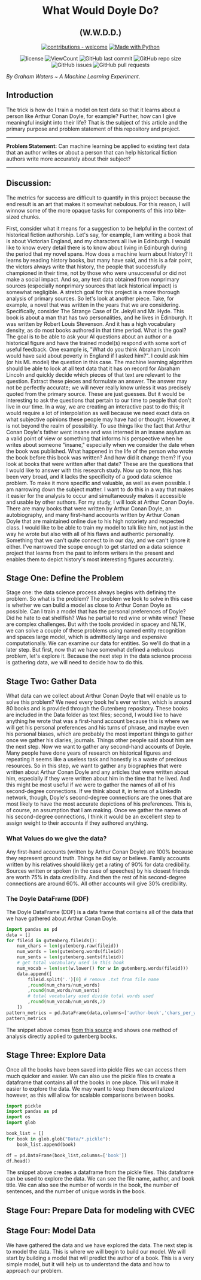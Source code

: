 

<!-- adding shields for contributor count/chat on discord and coverage -->
<h1 align="center" font-size = 40px;> What Would Doyle Do?
</h1>
<h2 align="center" font-size = 20px;> (W.W.D.D.)
</h2>

<div align="center">

[![contributions - welcome](https://img.shields.io/badge/contributions-welcome-blue)](/CONTRIBUTING.md "Go to contributions doc") [![Made with Python](https://img.shields.io/badge/Python->=3.6-blue?logo=python&logoColor=white)](https://python.org "Go to Python homepage")

![license](https://img.shields.io/github/license/grahamwaters/what_would_doyle_do)
![ViewCount](https://views.whatilearened.today/views/github/grahamwaters/what_would_doyle_do.svg)
![GitHub last commit](https://img.shields.io/github/last-commit/grahamwaters/what_would_doyle_do)
![GitHub repo size](https://img.shields.io/github/repo-size/grahamwaters/what_would_doyle_do)
![GitHub issues](https://img.shields.io/github/issues/grahamwaters/what_would_doyle_do)
![GitHub pull requests](https://img.shields.io/github/issues-pr/grahamwaters/what_would_doyle_do)

</div>


*By Graham Waters ~ A Machine Learning Experiment.*

## Introduction
The trick is how do I train a model on text data so that it learns about a person like Arthur Conan Doyle, for example? Further, how can I give meaningful insight into their life? That is the subject of this article and the primary purpose and problem statement of this repository and project.

---

**Problem Statement:** Can machine learning be applied to existing text data that an author writes or about a person that can help historical fiction authors write more accurately about their subject?

---

## Discussion:

The metrics for success are difficult to quantify in this project because the end result is an art that makes it somewhat nebulous. For this reason, I will winnow some of the more opaque tasks for components of this into bite-sized chunks.

First, consider what it means for a suggestion to be helpful in the context of historical fiction authorship. Let's say, for example, I am writing a book that is about Victorian England, and my characters all live in Edinburgh. I would like to know every detail there is to know about living in Edinburgh during the period that my novel spans. How does a machine learn about history? It learns by reading history books, but many have said, and this is a fair point, the victors always write that history, the people that successfully championed in their time, not by those who were unsuccessful or did not make a social impact. And so, any text data obtained from nonprimary sources (especially nonprimary sources that lack historical impact) is somewhat negligible. A stretch goal for this project is a more thorough analysis of primary sources. So let's look at another piece. Take, for example, a novel that was written in the years that we are considering. Specifically, consider The Strange Case of Dr. Jekyll and Mr. Hyde. This book is about a man that has two personalities, and he lives in Edinburgh. It was written by Robert Louis Stevenson. And it has a high vocabulary density, as do most books authored in that time period. What is the goal? The goal is to be able to ask your AI questions about an author or a historical figure and have the trained model(s) respond with some sort of useful feedback. One example is, "What do you think Abraham Lincoln would have said about poverty in England if I asked him?". I could ask him (or his ML model) the question in this case. The machine learning algorithm should be able to look at all text data that it has on record for Abraham Lincoln and quickly decide which pieces of that text are relevant to the question. Extract these pieces and formulate an answer. The answer may not be perfectly accurate; we will never really know unless it was precisely quoted from the primary source. These are just guesses. But it would be interesting to ask the questions that pertain to our time to people that don't live in our time. In a way, we are creating an interactive past to do this; it would require a lot of interpolation as well because we need exact data on what subjective opinions these people may have had or thought. However, it is not beyond the realm of possibility. To use things like the fact that Arthur Conan Doyle's father went insane and was interned in an insane asylum as a valid point of view or something that informs his perspective when he writes about someone "insane," especially when we consider the date when the book was published. What happened in the life of the person who wrote the book before this book was written? And how did it change them? If you look at books that were written after that date? These are the questions that I would like to answer with this research study. Now up to now, this has been very broad, and it lacks the specificity of a good data science problem. To make it more specific and valuable, as well as even possible. I am narrowing down the subject matter. I want to do this in a way that makes it easier for the analysis to occur and simultaneously makes it accessible and usable by other authors. For my study, I will look at Arthur Conan Doyle. There are many books that were written by Arthur Conan Doyle, an autobiography, and many first-hand accounts written by Arthur Conan Doyle that are maintained online due to his high notoriety and respected class. I would like to be able to train my model to talk like him, not just in the way he wrote but also with all of his flaws and authentic personality. Something that we can't quite connect to in our day, and we can't ignore it either. I've narrowed the scope enough to get started on a data science project that learns from the past to inform writers in the present and enables them to depict history's most interesting figures accurately.

## Stage One: Define the Problem

Stage one: the data science process always begins with defining the problem. So what is the problem? The problem we look to solve in this case is whether we can build a model as close to Arthur Conan Doyle as possible. Can I train a model that has the personal preferences of Doyle? Did he hate to eat shellfish? Was he partial to red wine or white wine? These are complex challenges. But with the tools provided in spacey and NLTK, we can solve a couple of these problems using named entity recognition and spaces large model, which is admittedly large and expensive computationally. We can examine our data for entities. So we'll do that in a later step. But first, now that we have somewhat defined a nebulous problem, let's explore it. Because the next step in the data science process is gathering data, we will need to decide how to do this.

## Stage Two: Gather Data
What data can we collect about Arthur Conan Doyle that will enable us to solve this problem? We need every book he's ever written, which is around 80 books and is provided through the Gutenberg repository. These books are included in the Data folder as text files; second, I would like to have anything he wrote that was a first-hand account because this is where we will get his personal preferences and his turns of phrase, and maybe even his personal biases, which are probably the most important things to gather once we gather his diaries, journals. Things other people said about him are the next step. Now we want to gather any second-hand accounts of Doyle. Many people have done years of research on historical figures and repeating it seems like a useless task and honestly is a waste of precious resources. So in this step, we want to gather any biographies that were written about Arthur Conan Doyle and any articles that were written about him, especially if they were written about him in the time that he lived. And this might be most useful if we were to gather the names of all of his second-degree connections. If we think about it, in terms of a LinkedIn network, though, Doyle's second-degree connections are the ones that are most likely to have the most accurate depictions of his preferences. This is, of course, an assumption that I am making. Once we gather the names of his second-degree connections, I think it would be an excellent step to assign weight to their accounts if they authored anything.

### What Values do we give the data?
Any first-hand accounts (written by Arthur Conan Doyle) are 100% because they represent ground truth. Things he did say or believe.
Family accounts written by his relatives should likely get a rating of 90% for data credibility.
Sources written or spoken (in the case of speeches) by his closest friends are worth 75% in data credibility.
And then the rest of his second-degree connections are around 60%. All other accounts will give 30% credibility.

### The Doyle DataFrame (DDF)

The Doyle DataFrame (DDF) is a data frame that contains all of the data that we have gathered about Arthur Conan Doyle.

```python
import pandas as pd
data = []
for fileid in gutenberg.fileids():
    num_chars = len(gutenberg.raw(fileid))
    num_words = len(gutenberg.words(fileid))
    num_sents = len(gutenberg.sents(fileid))
    # get total vocabulary used in this book
    num_vocab = len(set(w.lower() for w in gutenberg.words(fileid)))
    data.append([
        fileid.split('.')[0] # remove .txt from file name
        ,round(num_chars/num_words)
        ,round(num_words/num_sents)
        # total vocabulary used divide total words used
        ,round(num_vocab/num_words,2)
    ])
pattern_metrics = pd.DataFrame(data,columns=['author-book','chars_per_word','words_per_sentence','vocabulary_rate'])
pattern_metrics
```
The snippet above comes [from this source](https://towardsdatascience.com/book-writing-pattern-analysis-625f7c47c9ad) and shows one method of analysis directly applied to gutenberg books.


## Stage Three: Explore Data

Once all the books have been saved into pickle files we can access them much quicker and easier. We can also use the pickle files to create a dataframe that contains all of the books in one place. This will make it easier to explore the data. We may want to keep them decentralized however, as this will allow for scalable comparisons between books.

```python
import pickle
import pandas as pd
import os
import glob

book_list = []
for book in glob.glob("Data/*.pickle"):
    book_list.append(book)

df = pd.DataFrame(book_list,columns=['book'])
df.head()
```
The snippet above creates a dataframe from the pickle files. This dataframe can be used to explore the data. We can see the file name, author, and book title. We can also see the number of words in the book, the number of sentences, and the number of unique words in the book.

## Stage Four: Prepare Data for modeling with CVEC




## Stage Four: Model Data

We have gathered the data and we have explored the data. The next step is to model the data. This is where we will begin to build our model. We will start by building a model that will predict the author of a book. This is a very simple model, but it will help us to understand the data and how to approach our problem.

